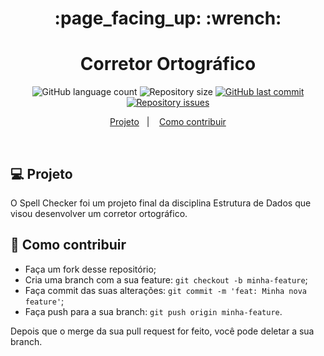 <h1 align="center">
    :page_facing_up: :wrench:
</h1>
<h1 align="center">
  Corretor Ortográfico
</h1>
<p align="center">
  <img alt="GitHub language count" src="https://img.shields.io/github/languages/count/franklinthony/spell-checker-c">

  <img alt="Repository size" src="https://img.shields.io/github/repo-size/franklinthony/spell-checker-c">
  
  <a href="https://github.com/franklinthony/spell-checker-c/commits/master">
    <img alt="GitHub last commit" src="https://img.shields.io/github/last-commit/franklinthony/spell-checker-c">
  </a>

  <a href="https://github.com/franklinthony/spell-checker-c/issues">
    <img alt="Repository issues" src="https://img.shields.io/github/issues/franklinthony/spell-checker-c">
  </a>
</p>

<p align="center">
  <a href="#-projeto">Projeto</a>&nbsp;&nbsp;&nbsp;|&nbsp;&nbsp;&nbsp;
  <a href="#-como-contribuir">Como contribuir</a>
</p>

<br>

## 💻 Projeto

O Spell Checker foi um projeto final da disciplina Estrutura de Dados que visou desenvolver um corretor ortográfico.

## 🤔 Como contribuir

- Faça um fork desse repositório;
- Cria uma branch com a sua feature: `git checkout -b minha-feature`;
- Faça commit das suas alterações: `git commit -m 'feat: Minha nova feature'`;
- Faça push para a sua branch: `git push origin minha-feature`.

Depois que o merge da sua pull request for feito, você pode deletar a sua branch.
